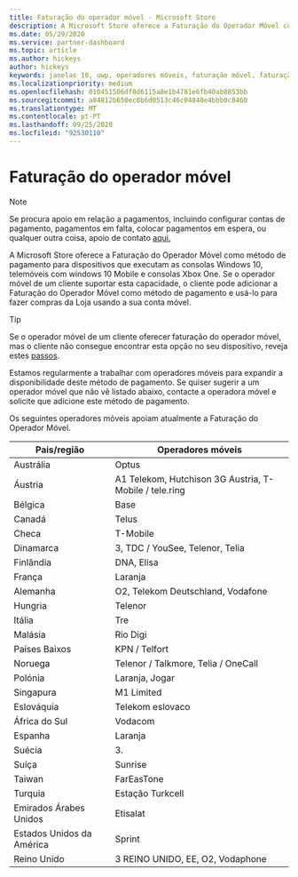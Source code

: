 ```yaml
---
title: Faturação do operador móvel - Microsoft Store
description: A Microsoft Store oferece a Faturação do Operador Móvel como um método de pagamento para operadores móveis que suportam esta capacidade.
ms.date: 05/29/2020
ms.service: partner-dashboard
ms.topic: article
ms.author: hickeys
author: hickeys
keywords: janelas 10, uwp, operadores móveis, faturação móvel, faturação do operador móvel
ms.localizationpriority: medium
ms.openlocfilehash: 010451506df0d6115a8e1b4781e6fb40ab8853bb
ms.sourcegitcommit: a84812b650ec8b6d0513c46c04840e4bbb0c8460
ms.translationtype: MT
ms.contentlocale: pt-PT
ms.lasthandoff: 09/25/2020
ms.locfileid: "92530110"
---
```

# <a name="mobile-operator-billing"></a>Faturação do operador móvel

> [!NOTE]
> Se procura apoio em relação a pagamentos, incluindo configurar contas de pagamento, pagamentos em falta, colocar pagamentos em espera, ou qualquer outra coisa, apoio de contato [aqui.](https://developer.microsoft.com/windows/support)

A Microsoft Store oferece a Faturação do Operador Móvel como método de pagamento para dispositivos que executam as consolas Windows 10, telemóveis com windows 10 Mobile e consolas Xbox One. Se o operador móvel de um cliente suportar esta capacidade, o cliente pode adicionar a Faturação do Operador Móvel como método de pagamento e usá-lo para fazer compras da Loja usando a sua conta móvel.

> [!TIP]
>  Se o operador móvel de um cliente oferecer faturação do operador móvel, mas o cliente não consegue encontrar esta opção no seu dispositivo, reveja estes [passos](https://support.microsoft.com/instantanswers/b25d6dd6-fb8b-3710-1e13-4d30eb01b51f).

Estamos regularmente a trabalhar com operadores móveis para expandir a disponibilidade deste método de pagamento. Se quiser sugerir a um operador móvel que não vê listado abaixo, contacte a operadora móvel e solicite que adicione este método de pagamento.

Os seguintes operadores móveis apoiam atualmente a Faturação do Operador Móvel.

| Pais/região       | Operadores móveis                                        |
|----------------------|---------------------------------------------------------|
| Austrália            | Optus                                                   |
| Áustria              | A1 Telekom, Hutchison 3G Austria, T-Mobile / tele.ring  |
| Bélgica              | Base                                          |
| Canadá               | Telus                                                   |
| Checa              | T-Mobile                                                |
| Dinamarca              | 3, TDC / YouSee, Telenor, Telia                         |
| Finlândia              | DNA, Elisa                                              |
| França               | Laranja                                                  |
| Alemanha              | O2, Telekom Deutschland, Vodafone                       |
| Hungria              | Telenor                                                 |
| Itália                | Tre                                               |
| Malásia             | Rio Digi                                                    |
| Países Baixos          | KPN / Telfort                                           |
| Noruega               | Telenor / Talkmore, Telia / OneCall                     |
| Polónia               | Laranja, Jogar                                            |
| Singapura            | M1 Limited                                     |
| Eslováquia             | Telekom eslovaco                                          |
| África do Sul         | Vodacom                                                 |
| Espanha                | Laranja                                                  |
| Suécia               | 3.                                              |
| Suíça          | Sunrise                                       |
| Taiwan               | FarEasTone                                              |
| Turquia               | Estação Turkcell                                                |
| Emirados Árabes Unidos | Etisalat                                                |
| Estados Unidos da América        | Sprint                                         |
| Reino Unido       | 3 REINO UNIDO, EE, O2, Vodaphone                                 |
